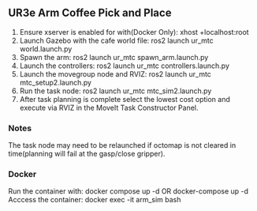 ## UR3e Arm Coffee Pick and Place
1. Ensure xserver is enabled for with(Docker Only):
    xhost +localhost:root
2. Launch Gazebo with the cafe world file:
    ros2 launch ur_mtc world.launch.py
3. Spawn the arm:
    ros2 launch ur_mtc spawn_arm.launch.py
4. Launch the controllers:
    ros2 launch ur_mtc controllers.launch.py
5. Launch the movegroup node and RVIZ:
    ros2 launch ur_mtc mtc_setup2.launch.py
6. Run the task node:
    ros2 launch ur_mtc mtc_sim2.launch.py
7. After task planning is complete select the lowest cost option and execute via RVIZ in the MoveIt Task Constructor Panel. 

### Notes
The task node may need to be relaunched if octomap is not cleared in time(planning will fail at the gasp/close gripper).

### Docker
Run the container with: 
    docker compose up -d
            OR
    docker-compose up -d
Acccess the container:
    docker exec -it arm_sim bash